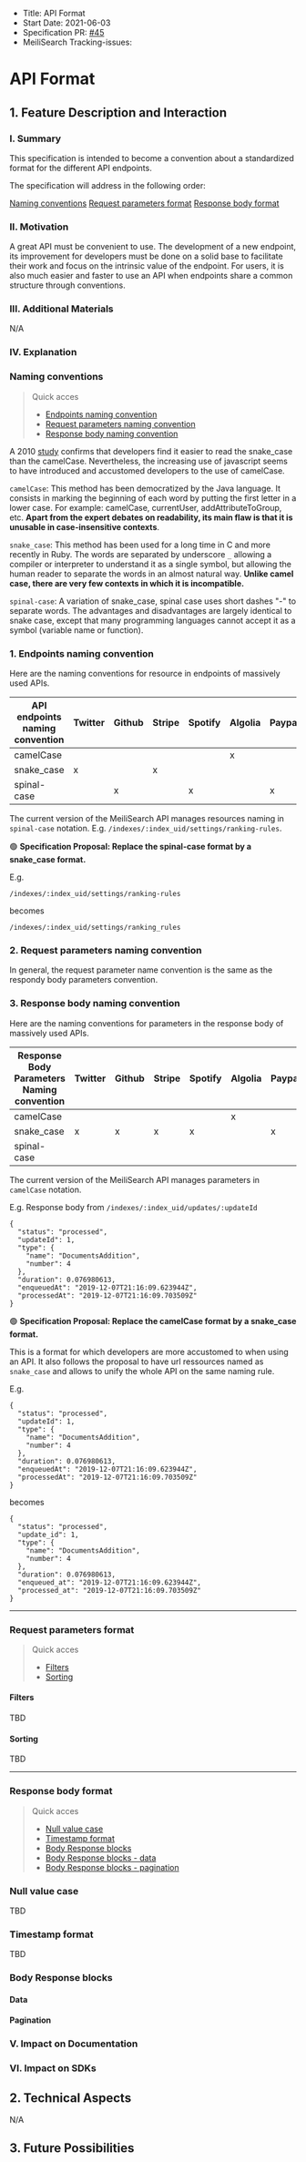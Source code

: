 - Title: API Format
- Start Date: 2021-06-03
- Specification PR: [#45](https://github.com/meilisearch/specifications/pull/45)
- MeiliSearch Tracking-issues:

# API Format

## 1. Feature Description and Interaction

### I. Summary

This specification is intended to become a convention about a standardized format for the different API endpoints.

The specification will address in the following order:

[Naming conventions](#naming-conventions)
[Request parameters format](#request-parameters-format)
[Response body format](#response-body-format)

### II. Motivation

A great API must be convenient to use. The development of a new endpoint, its improvement for developers must be done on a solid base to facilitate their work and focus on the intrinsic value of the endpoint. For users, it is also much easier and faster to use an API when endpoints share a common structure through conventions.

### III. Additional Materials
N/A

### IV. Explanation

### Naming conventions

> Quick acces
> - [Endpoints naming convention](#endpoints-naming-convention)
> - [Request parameters naming convention](#request-parameters-naming-convention)
> - [Response body naming convention](#response-body-naming-convention)

A 2010 [study](https://ieeexplore.ieee.org/document/5521745) confirms that developers find it easier to read the snake_case than the camelCase. Nevertheless, the increasing use of javascript seems to have introduced and accustomed developers to the use of camelCase.

`camelCase`: This method has been democratized by the Java language. It consists in marking the beginning of each word by putting the first letter in a lower case. For example: camelCase, currentUser, addAttributeToGroup, etc. **Apart from the expert debates on readability, its main flaw is that it is unusable in case-insensitive contexts**.

`snake_case`: This method has been used for a long time in C and more recently in Ruby. The words are separated by underscore `_` allowing a compiler or interpreter to understand it as a single symbol, but allowing the human reader to separate the words in an almost natural way. **Unlike camel case, there are very few contexts in which it is incompatible.**

`spinal-case`: A variation of snake_case, spinal case uses short dashes "-" to separate words. The advantages and disadvantages are largely identical to snake case, except that many programming languages cannot accept it as a symbol (variable name or function).

### 1. Endpoints naming convention

Here are the naming conventions for resource in endpoints of massively used APIs.

| API endpoints naming convention            | Twitter | Github | Stripe | Spotify | Algolia | Paypal | Shopify |
|--------------------------------------------|---------|--------|--------|---------|---------|--------|---------|
| camelCase                                  |         |        |        |         | x       |        |         |
| snake_case                                 | x       |        | x      |         |         |        |x        |
| spinal-case                                |         |  x     |        | x       |         | x      |         |

The current version of the MeiliSearch API manages resources naming in `spinal-case` notation. E.g. `/indexes/:index_uid/settings/ranking-rules`.

🟢 **Specification Proposal: Replace the spinal-case format by a snake_case format.**

E.g.

`/indexes/:index_uid/settings/ranking-rules`

becomes

`/indexes/:index_uid/settings/ranking_rules`

### 2. Request parameters naming convention

In general, the request parameter name convention is the same as the respondy body parameters convention.

### 3. Response body naming convention

Here are the naming conventions for parameters in the response body of massively used APIs.

| Response Body Parameters Naming convention | Twitter | Github | Stripe | Spotify | Algolia | Paypal | Shopify |
|--------------------------------------------|---------|--------|--------|---------|---------|--------|---------|
| camelCase                                  |         |        |        |         | x       |        |         |
| snake_case                                 | x       | x      | x      | x       |         |x       |x        |
| spinal-case                                |         |        |        |         |         |        |         |

The current version of the MeiliSearch API manages parameters in `camelCase` notation.

E.g. Response body from `/indexes/:index_uid/updates/:updateId`
```
{
  "status": "processed",
  "updateId": 1,
  "type": {
    "name": "DocumentsAddition",
    "number": 4
  },
  "duration": 0.076980613,
  "enqueuedAt": "2019-12-07T21:16:09.623944Z",
  "processedAt": "2019-12-07T21:16:09.703509Z"
}
```

🟢 **Specification Proposal: Replace the camelCase format by a snake_case format.**

This is a format for which developers are more accustomed to when using an API. It also follows the proposal to have url ressources named as `snake_case` and allows to unify the whole API on the same naming rule.

E.g.

```
{
  "status": "processed",
  "updateId": 1,
  "type": {
    "name": "DocumentsAddition",
    "number": 4
  },
  "duration": 0.076980613,
  "enqueuedAt": "2019-12-07T21:16:09.623944Z",
  "processedAt": "2019-12-07T21:16:09.703509Z"
}
```

becomes

```
{
  "status": "processed",
  "update_id": 1,
  "type": {
    "name": "DocumentsAddition",
    "number": 4
  },
  "duration": 0.076980613,
  "enqueued_at": "2019-12-07T21:16:09.623944Z",
  "processed_at": "2019-12-07T21:16:09.703509Z"
}
```

---

### Request parameters format

> Quick acces
> - [Filters](#filters)
> - [Sorting](#sorting)

#### Filters
TBD

#### Sorting
TBD

---

### Response body format

> Quick acces
> - [Null value case](#null-value-case)
> - [Timestamp format](#timestamp-format)
> - [Body Response blocks](#body-response-blocks)
> - [Body Response blocks - data](#data)
> - [Body Response blocks - pagination](#pagination)

### Null value case
TBD

### Timestamp format
TBD

### Body Response blocks

#### Data

#### Pagination


### V. Impact on Documentation
### VI. Impact on SDKs

## 2. Technical Aspects
N/A

## 3. Future Possibilities
